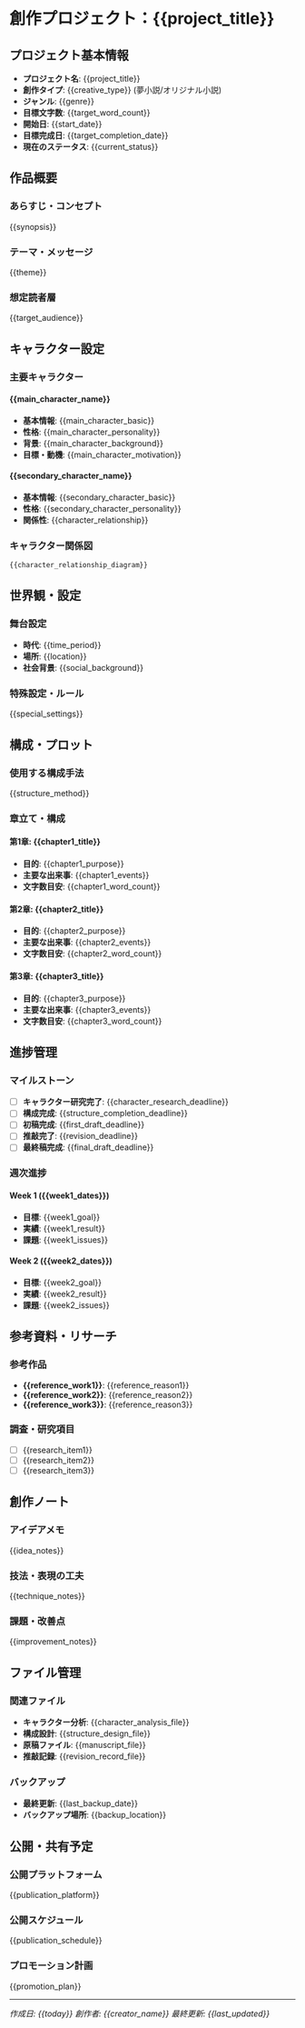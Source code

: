# 創作プロジェクト：{{project_title}}

## プロジェクト基本情報
- **プロジェクト名**: {{project_title}}
- **創作タイプ**: {{creative_type}} (夢小説/オリジナル小説)
- **ジャンル**: {{genre}}
- **目標文字数**: {{target_word_count}}
- **開始日**: {{start_date}}
- **目標完成日**: {{target_completion_date}}
- **現在のステータス**: {{current_status}}

## 作品概要
### あらすじ・コンセプト
{{synopsis}}

### テーマ・メッセージ
{{theme}}

### 想定読者層
{{target_audience}}

## キャラクター設定

### 主要キャラクター
#### {{main_character_name}}
- **基本情報**: {{main_character_basic}}
- **性格**: {{main_character_personality}}
- **背景**: {{main_character_background}}
- **目標・動機**: {{main_character_motivation}}

#### {{secondary_character_name}}
- **基本情報**: {{secondary_character_basic}}
- **性格**: {{secondary_character_personality}}
- **関係性**: {{character_relationship}}

### キャラクター関係図
```
{{character_relationship_diagram}}
```

## 世界観・設定
### 舞台設定
- **時代**: {{time_period}}
- **場所**: {{location}}
- **社会背景**: {{social_background}}

### 特殊設定・ルール
{{special_settings}}

## 構成・プロット
### 使用する構成手法
{{structure_method}}

### 章立て・構成
#### 第1章: {{chapter1_title}}
- **目的**: {{chapter1_purpose}}
- **主要な出来事**: {{chapter1_events}}
- **文字数目安**: {{chapter1_word_count}}

#### 第2章: {{chapter2_title}}
- **目的**: {{chapter2_purpose}}
- **主要な出来事**: {{chapter2_events}}
- **文字数目安**: {{chapter2_word_count}}

#### 第3章: {{chapter3_title}}
- **目的**: {{chapter3_purpose}}
- **主要な出来事**: {{chapter3_events}}
- **文字数目安**: {{chapter3_word_count}}

## 進捗管理

### マイルストーン
- [ ] **キャラクター研究完了**: {{character_research_deadline}}
- [ ] **構成完成**: {{structure_completion_deadline}}
- [ ] **初稿完成**: {{first_draft_deadline}}
- [ ] **推敲完了**: {{revision_deadline}}
- [ ] **最終稿完成**: {{final_draft_deadline}}

### 週次進捗
#### Week 1 ({{week1_dates}})
- **目標**: {{week1_goal}}
- **実績**: {{week1_result}}
- **課題**: {{week1_issues}}

#### Week 2 ({{week2_dates}})
- **目標**: {{week2_goal}}
- **実績**: {{week2_result}}
- **課題**: {{week2_issues}}

## 参考資料・リサーチ

### 参考作品
- **{{reference_work1}}**: {{reference_reason1}}
- **{{reference_work2}}**: {{reference_reason2}}
- **{{reference_work3}}**: {{reference_reason3}}

### 調査・研究項目
- [ ] {{research_item1}}
- [ ] {{research_item2}}
- [ ] {{research_item3}}

## 創作ノート

### アイデアメモ
{{idea_notes}}

### 技法・表現の工夫
{{technique_notes}}

### 課題・改善点
{{improvement_notes}}

## ファイル管理

### 関連ファイル
- **キャラクター分析**: {{character_analysis_file}}
- **構成設計**: {{structure_design_file}}
- **原稿ファイル**: {{manuscript_file}}
- **推敲記録**: {{revision_record_file}}

### バックアップ
- **最終更新**: {{last_backup_date}}
- **バックアップ場所**: {{backup_location}}

## 公開・共有予定

### 公開プラットフォーム
{{publication_platform}}

### 公開スケジュール
{{publication_schedule}}

### プロモーション計画
{{promotion_plan}}

---
*作成日: {{today}}*
*創作者: {{creator_name}}*
*最終更新: {{last_updated}}* 